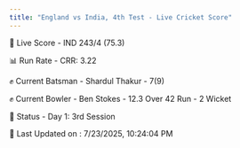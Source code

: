 ```yaml
---
title: "England vs India, 4th Test - Live Cricket Score"
---
```


🔴 Live Score - IND 243/4 (75.3)  

📊 Run Rate - CRR: 3.22  

✊ Current Batsman - Shardul Thakur - 7(9)  

✊ Current Bowler - Ben Stokes - 12.3 Over 42 Run - 2 Wicket  

📑 Status - Day 1: 3rd Session

📝 Last Updated on : 7/23/2025, 10:24:04 PM  

